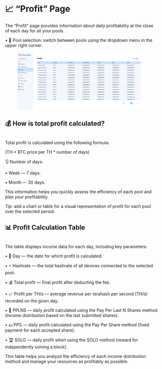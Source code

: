 # 📈 “Profit” Page

The “Profit” page provides information about daily profitability at the close of each day for all your pools.

• 🔽 Pool selection: switch between pools using the dropdown menu in the upper right corner.

<figure><img src="../../.gitbook/assets/Снимок экрана 2025-01-13 в 14.53.08.png" alt=""><figcaption></figcaption></figure>

## 💰 How is total profit calculated?

\
Total profit is calculated using the following formula:

(TH \* BTC price per TH \* number of days)

🗓️ Number of days:

• Week — 7 days.

• Month — 30 days.

This information helps you quickly assess the efficiency of each pool and plan your profitability.

_Tip:_ add a chart or table for a visual representation of profit for each pool over the selected period.

## 📊 Profit Calculation Table

\
The table displays income data for each day, including key parameters:

• 📅 Day — the date for which profit is calculated.

• ⚡ Hashrate — the total hashrate of all devices connected to the selected pool.

• 💰 Total profit — final profit after deducting the fee.

• 📈 Profit per TH/s — average revenue per terahash per second (TH/s) recorded on the given day.

• 🔄 PPLNS — daily profit calculated using the Pay Per Last N Shares method (income distribution based on the last submitted shares).

• 💵 PPS — daily profit calculated using the Pay Per Share method (fixed payment for each accepted share).

• 🏆 SOLO — daily profit when using the SOLO method (reward for independently solving a block).

This table helps you analyze the efficiency of each income distribution method and manage your resources as profitably as possible.
